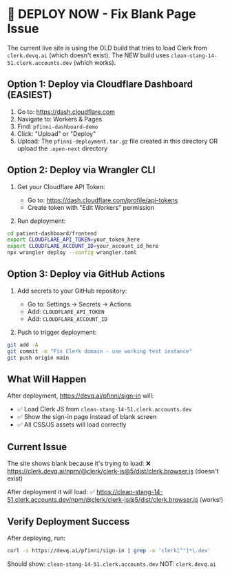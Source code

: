 # 🚀 DEPLOY NOW - Fix Blank Page Issue

The current live site is using the OLD build that tries to load Clerk from `clerk.devq.ai` (which doesn't exist).
The NEW build uses `clean-stang-14-51.clerk.accounts.dev` (which works).

## Option 1: Deploy via Cloudflare Dashboard (EASIEST)

1. Go to: https://dash.cloudflare.com
2. Navigate to: Workers & Pages
3. Find: `pfinni-dashboard-demo` 
4. Click: "Upload" or "Deploy"
5. Upload: The `pfinni-deployment.tar.gz` file created in this directory
   OR upload the `.open-next` directory

## Option 2: Deploy via Wrangler CLI

1. Get your Cloudflare API Token:
   - Go to: https://dash.cloudflare.com/profile/api-tokens
   - Create token with "Edit Workers" permission
   
2. Run deployment:
```bash
cd patient-dashboard/frontend
export CLOUDFLARE_API_TOKEN=your_token_here
export CLOUDFLARE_ACCOUNT_ID=your_account_id_here
npx wrangler deploy --config wrangler.toml
```

## Option 3: Deploy via GitHub Actions

1. Add secrets to your GitHub repository:
   - Go to: Settings → Secrets → Actions
   - Add: `CLOUDFLARE_API_TOKEN`
   - Add: `CLOUDFLARE_ACCOUNT_ID`

2. Push to trigger deployment:
```bash
git add -A
git commit -m "Fix Clerk domain - use working test instance"
git push origin main
```

## What Will Happen

After deployment, https://devq.ai/pfinni/sign-in will:
- ✅ Load Clerk JS from `clean-stang-14-51.clerk.accounts.dev`
- ✅ Show the sign-in page instead of blank screen
- ✅ All CSS/JS assets will load correctly

## Current Issue

The site shows blank because it's trying to load:
❌ https://clerk.devq.ai/npm/@clerk/clerk-js@5/dist/clerk.browser.js (doesn't exist)

After deployment it will load:
✅ https://clean-stang-14-51.clerk.accounts.dev/npm/@clerk/clerk-js@5/dist/clerk.browser.js (works!)

## Verify Deployment Success

After deploying, run:
```bash
curl -s https://devq.ai/pfinni/sign-in | grep -o 'clerk[^"]*\.dev'
```

Should show: `clean-stang-14-51.clerk.accounts.dev`
NOT: `clerk.devq.ai`